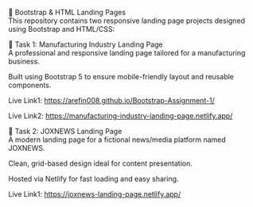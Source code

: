 📁 Bootstrap & HTML Landing Pages\
This repository contains two responsive landing page projects designed using Bootstrap and HTML/CSS:

🚀 Task 1: Manufacturing Industry Landing Page\
A professional and responsive landing page tailored for a manufacturing business.

Built using Bootstrap 5 to ensure mobile-friendly layout and reusable components.

Live Link1: https://arefin008.github.io/Bootstrap-Assignment-1/

Live Link2: https://manufacturing-industry-landing-page.netlify.app/

📰 Task 2: JOXNEWS Landing Page\
A modern landing page for a fictional news/media platform named JOXNEWS.

Clean, grid-based design ideal for content presentation.

Hosted via Netlify for fast loading and easy sharing.

Live Link1: https://joxnews-landing-page.netlify.app/
